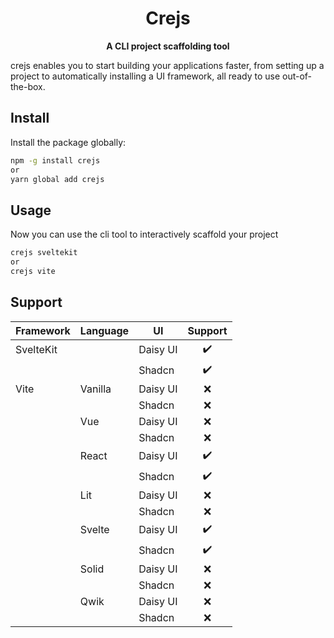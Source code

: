 <div align="center">
<h1>Crejs</h1>

**A CLI project scaffolding tool**

</div>

crejs enables you to start building your applications faster,
from setting up a project to automatically installing a UI framework, all ready to use out-of-the-box.

## Install

Install the package globally:

```bash
npm -g install crejs
or
yarn global add crejs
```


## Usage

Now you can use the cli tool to interactively scaffold your project

```bash
crejs sveltekit
or
crejs vite
```



## Support

|Framework| Language  | UI        |Support|
|---------|-----------|-----------|:-----:|
|SvelteKit|           |Daisy UI   | ✔️    |
|         |           |Shadcn     | ✔️    |
|Vite     |Vanilla    |Daisy UI   | ❌    |
|         |           |Shadcn     | ❌    |
|         |Vue        |Daisy UI   | ❌    |
|         |           |Shadcn     | ❌    |
|         |React      |Daisy UI   | ✔️    |
|         |           |Shadcn     | ✔️    |
|         |Lit        |Daisy UI   | ❌    |
|         |           |Shadcn     | ❌    |
|         |Svelte     |Daisy UI   | ✔️    |
|         |           |Shadcn     | ✔️    |
|         |Solid      |Daisy UI   | ❌    |
|         |           |Shadcn     | ❌    |
|         |Qwik       |Daisy UI   | ❌    |
|         |           |Shadcn     | ❌    |
